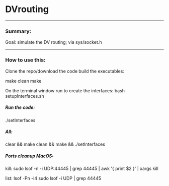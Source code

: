 # DVrouting

-----

### Summary:


Goal:  simulate the DV routing; via sys/socket.h

-------------

### How to use this:
Clone the repo/download the code
build the executables:

make clean
make

On the terminal window run to create the interfaces:
bash setupInterfaces.sh

##### Run the code:
./setInterfaces

##### All:
clear && make clean && make &&  ./setInterfaces

##### Ports cleanup MacOS:

kill:
sudo lsof -n -i UDP:44445 | grep 44445 | awk '{ print $2 }' | xargs kill

list:
lsof -Pn -i4
sudo lsof -i UDP | grep 44445
